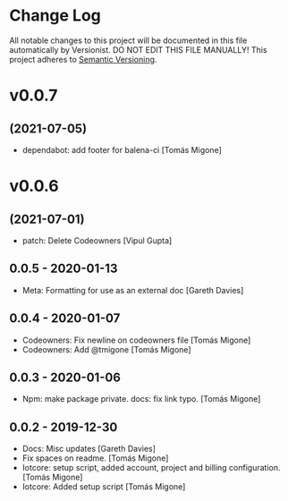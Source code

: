 # Change Log

All notable changes to this project will be documented in this file
automatically by Versionist. DO NOT EDIT THIS FILE MANUALLY!
This project adheres to [Semantic Versioning](http://semver.org/).

# v0.0.7
## (2021-07-05)

* dependabot: add footer for balena-ci [Tomás Migone]

# v0.0.6
## (2021-07-01)

* patch: Delete Codeowners [Vipul Gupta]

## 0.0.5 - 2020-01-13

* Meta: Formatting for use as an external doc [Gareth Davies]

## 0.0.4 - 2020-01-07

* Codeowners: Fix newline on codeowners file [Tomás Migone]
* Codeowners: Add @tmigone [Tomás Migone]

## 0.0.3 - 2020-01-06

* Npm: make package private. docs: fix link typo. [Tomás Migone]

## 0.0.2 - 2019-12-30

* Docs: Misc updates [Gareth Davies]
* Fix spaces on readme. [Tomás Migone]
* Iotcore: setup script, added account, project and billing configuration. [Tomás Migone]
* Iotcore: Added setup script [Tomás Migone]
